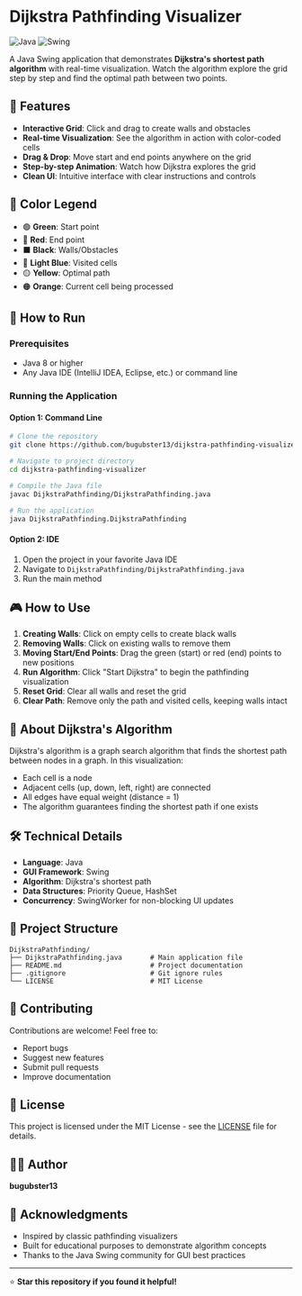 # Dijkstra Pathfinding Visualizer

![Java](https://img.shields.io/badge/Java-ED8B00?style=for-the-badge&logo=java&logoColor=white)
![Swing](https://img.shields.io/badge/Swing-GUI-blue?style=for-the-badge)

A Java Swing application that demonstrates **Dijkstra's shortest path algorithm** with real-time visualization. Watch the algorithm explore the grid step by step and find the optimal path between two points.

## 🎯 Features

- **Interactive Grid**: Click and drag to create walls and obstacles
- **Real-time Visualization**: See the algorithm in action with color-coded cells
- **Drag & Drop**: Move start and end points anywhere on the grid
- **Step-by-step Animation**: Watch how Dijkstra explores the grid
- **Clean UI**: Intuitive interface with clear instructions and controls

## 🎨 Color Legend

- 🟢 **Green**: Start point
- 🔴 **Red**: End point  
- ⬛ **Black**: Walls/Obstacles
- 🔵 **Light Blue**: Visited cells
- 🟡 **Yellow**: Optimal path
- 🟠 **Orange**: Current cell being processed

## 🚀 How to Run

### Prerequisites
- Java 8 or higher
- Any Java IDE (IntelliJ IDEA, Eclipse, etc.) or command line

### Running the Application

#### Option 1: Command Line
```bash
# Clone the repository
git clone https://github.com/bugubster13/dijkstra-pathfinding-visualizer.git

# Navigate to project directory
cd dijkstra-pathfinding-visualizer

# Compile the Java file
javac DijkstraPathfinding/DijkstraPathfinding.java

# Run the application
java DijkstraPathfinding.DijkstraPathfinding
```

#### Option 2: IDE
1. Open the project in your favorite Java IDE
2. Navigate to `DijkstraPathfinding/DijkstraPathfinding.java`
3. Run the main method

## 🎮 How to Use

1. **Creating Walls**: Click on empty cells to create black walls
2. **Removing Walls**: Click on existing walls to remove them
3. **Moving Start/End Points**: Drag the green (start) or red (end) points to new positions
4. **Run Algorithm**: Click "Start Dijkstra" to begin the pathfinding visualization
5. **Reset Grid**: Clear all walls and reset the grid
6. **Clear Path**: Remove only the path and visited cells, keeping walls intact

## 📖 About Dijkstra's Algorithm

Dijkstra's algorithm is a graph search algorithm that finds the shortest path between nodes in a graph. In this visualization:

- Each cell is a node
- Adjacent cells (up, down, left, right) are connected
- All edges have equal weight (distance = 1)
- The algorithm guarantees finding the shortest path if one exists

## 🛠️ Technical Details

- **Language**: Java
- **GUI Framework**: Swing
- **Algorithm**: Dijkstra's shortest path
- **Data Structures**: Priority Queue, HashSet
- **Concurrency**: SwingWorker for non-blocking UI updates

## 📁 Project Structure

```
DijkstraPathfinding/
├── DijkstraPathfinding.java       # Main application file
├── README.md                      # Project documentation
├── .gitignore                     # Git ignore rules
└── LICENSE                        # MIT License
```

## 🤝 Contributing

Contributions are welcome! Feel free to:

- Report bugs
- Suggest new features
- Submit pull requests
- Improve documentation

## 📝 License

This project is licensed under the MIT License - see the [LICENSE](LICENSE) file for details.

## 👨‍💻 Author

**bugubster13**

## 🌟 Acknowledgments

- Inspired by classic pathfinding visualizers
- Built for educational purposes to demonstrate algorithm concepts
- Thanks to the Java Swing community for GUI best practices

---

⭐ **Star this repository if you found it helpful!**
